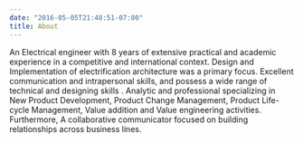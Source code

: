 ```yaml
---
date: "2016-05-05T21:48:51-07:00"
title: About
---
```

An Electrical engineer with 8 years of extensive practical and academic experience in a competitive and international context. Design and Implementation of electrification architecture was a primary focus. Excellent communication and intrapersonal skills, and possess a wide range of technical and designing skills . Analytic and professional specializing in New Product Development, Product Change Management, Product Life-cycle Management, Value addition and Value engineering activities. Furthermore, A collaborative communicator focused on building relationships across business lines.